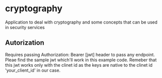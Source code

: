 # cryptography

Application to deal with cryptography and some concepts that can be used in security services

## Autorization
Requires passing Authorization: Bearer [jwt] header to pass any endpoint.
Pleae find the sample jwt which'll work in this example code. Remeber that this jwt works only with the clinet id as the keys are native to the clinet id 'your_client_id' in our case.
